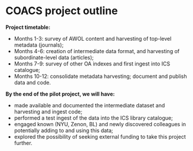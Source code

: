 # COACS project outline #

**Project timetable:**

 * Months 1-3: survey of AWOL content and harvesting of top-level metadata (journals);
 * Months 4-6: creation of intermediate data format, and harvesting of subordinate-level data (articles);
 * Months 7-9: survey of other OA indexes and first ingest into ICS catalogue;
 * Months 10-12: consolidate metadata harvesting; document and publish data and code.

**By the end of the pilot project, we will have:**

 * made available and documented the intermediate dataset and harvesting and ingest code;
 * performed a test ingest of the data into the ICS library catalogue;
 * engaged known (NYU, Zenon, BL) and newly discovered colleagues in potentially adding to and using this data;
 * explored the possibility of seeking external funding to take this project further.

